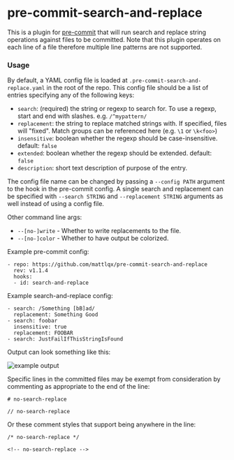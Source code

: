 # pre-commit-search-and-replace

This is a plugin for [pre-commit](https://pre-commit.com) that will run search and replace string operations against files to be committed. Note that this plugin operates on each line of a file therefore multiple line patterns are not supported.

### Usage

By default, a YAML config file is loaded at `.pre-commit-search-and-replace.yaml` in the root of the repo. This config file should be a list of entries specifying any of the following keys:

- `search`: (required) the string or regexp to search for. To use a regexp, start and end with slashes. e.g. `/^mypattern/`
- `replacement`: the string to replace matched strings with. If specified, files will "fixed". Match groups can be referenced here (e.g. `\1` or `\k<foo>`)
- `insensitive`: boolean whether the regexp should be case-insensitive. default: `false`
- `extended`: boolean whether the regexp should be extended. default: `false`
- `description`: short text description of purpose of the entry.

The config file name can be changed by passing a `--config PATH` argument to the hook in the pre-commit config. A single search and replacement can be specified with `--search STRING` and `--replacement STRING` arguments as well instead of using a config file.

Other command line args:
- `--[no-]write` - Whether to write replacements to the file.
- `--[no-]color` - Whether to have output be colorized.

Example pre-commit config:

    - repo: https://github.com/mattlqx/pre-commit-search-and-replace
      rev: v1.1.4
      hooks:
      - id: search-and-replace

Example search-and-replace config:

    - search: /Something [bB]ad/
      replacement: Something Good
    - search: foobar
      insensitive: true
      replacement: FOOBAR
    - search: JustFailIfThisStringIsFound

Output can look something like this:

![example output](doc/example.png)

Specific lines in the committed files may be exempt from consideration by commenting as appropriate to the end of the line:

```
# no-search-replace

// no-search-replace
```

Or these comment styles that support being anywhere in the line:

```
/* no-search-replace */

<!-- no-search-replace -->
```